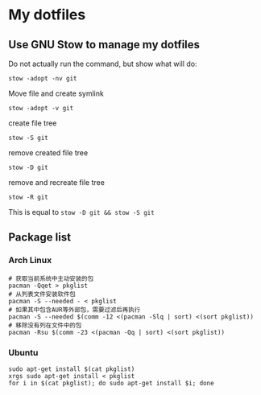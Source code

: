 # My dotfiles

## Use GNU Stow to manage my dotfiles

Do not actually run the command, but show what will do:
```shell
stow -adopt -nv git
```

Move file and create symlink
```shell
stow -adopt -v git
```
create file tree
```shell
stow -S git
```

remove created file tree
```shell
stow -D git
```

remove and recreate file tree
```shell
stow -R git
```
This is equal to `stow -D git && stow -S git`


## Package list
### Arch Linux

```shell
# 获取当前系统中主动安装的包
pacman -Qqet > pkglist
# 从列表文件安装软件包
pacman -S --needed - < pkglist
# 如果其中包含AUR等外部包，需要过滤后再执行
pacman -S --needed $(comm -12 <(pacman -Slq | sort) <(sort pkglist))
# 移除没有列在文件中的包
pacman -Rsu $(comm -23 <(pacman -Qq | sort) <(sort pkglist))
```

### Ubuntu
```
sudo apt-get install $(cat pkglist)
xrgs sudo apt-get install < pkglist
for i in $(cat pkglist); do sudo apt-get install $i; done
```

